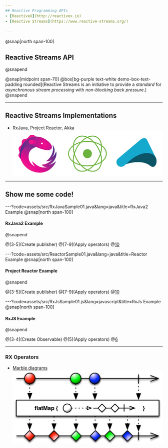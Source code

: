 ```yaml
---
## Reactive Programming APIs
- [ReactiveX](http://reactivex.io)
- [Reactive Streams](https://www.reactive-streams.org/)

---
```

@snap[north span-100]
## Reactive Streams API
@snapend

@snap[midpoint span-70]
@box[bg-purple text-white demo-box-text-padding rounded](Reactive Streams is an initiative to provide a *standard* for *asynchronous stream processing* with *non-blocking back pressure*.)
@snapend

---
## Reactive Streams Implementations
- RxJava, Project Reactor, Akka
![Reactive Streams implementations](assets/img/reactive_logos.png)

---
## Show me some code!

---?code=assets/src/RxJavaSample01.java&lang=java&title=RxJava2 Example
@snap[north span-100]
#### RxJava2 Example
@snapend

@[3-5](Create publisher)
@[7-9](Apply operators)
@[10](Subscribe)

---?code=assets/src/ReactorSample01.java&lang=java&title=Reactor Example
@snap[north span-100]
#### Project Reactor Example
@snapend

@[3-5](Create publisher)
@[7-9](Apply operators)
@[10](Subscribe)

---?code=assets/src/RxJsSample01.js&lang=javascript&title=RxJs Example
@snap[north span-100]
#### RxJS Example
@snapend

@[3-4](Create Observable)
@[5](Apply operators)
@[6](Subscribe)

---
### RX Operators
- [Marble diagrams](https://rxmarbles.com)
![Marble diagrams](assets/img/flatmap_marblediagram.png)
